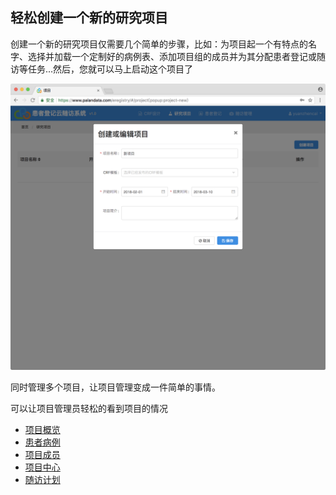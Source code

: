 ## 轻松创建一个新的研究项目

创建一个新的研究项目仅需要几个简单的步骤，比如：为项目起一个有特点的名字、选择并加载一个定制好的病例表、添加项目组的成员并为其分配患者登记或随访等任务...然后，您就可以马上启动这个项目了

![](assets/project-create.png)

同时管理多个项目，让项目管理变成一件简单的事情。

可以让项目管理员轻松的看到项目的情况

* [项目概览](project/summary.md)
* [患者病例](project/patient-list.md)
* [项目成员](project/member.md)
* [项目中心](project/center.md)
* [随访计划](project/plan.md)













